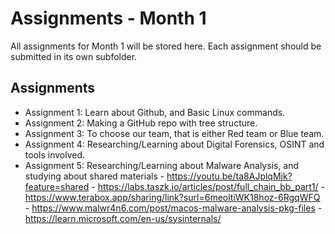# Assignments - Month 1

All assignments for Month 1 will be stored here. Each assignment should be submitted in its own subfolder.

## Assignments
- Assignment 1: Learn about Github, and Basic Linux commands.
- Assignment 2: Making a GitHub repo with tree structure.
- Assignment 3: To choose our team, that is either Red team or Blue team.
- Assignment 4: Researching/Learning about Digital Forensics, OSINT and tools involved.
- Assignment 5: Researching/Learning about Malware Analysis, and studying about shared materials 
                        - https://youtu.be/ta8AJplqMjk?feature=shared
                        - https://labs.taszk.io/articles/post/full_chain_bb_part1/
                        - https://www.terabox.app/sharing/link?surl=6meoltiWK18hoz-6RgqWFQ
                        - https://www.malwr4n6.com/post/macos-malware-analysis-pkg-files
                        - https://learn.microsoft.com/en-us/sysinternals/